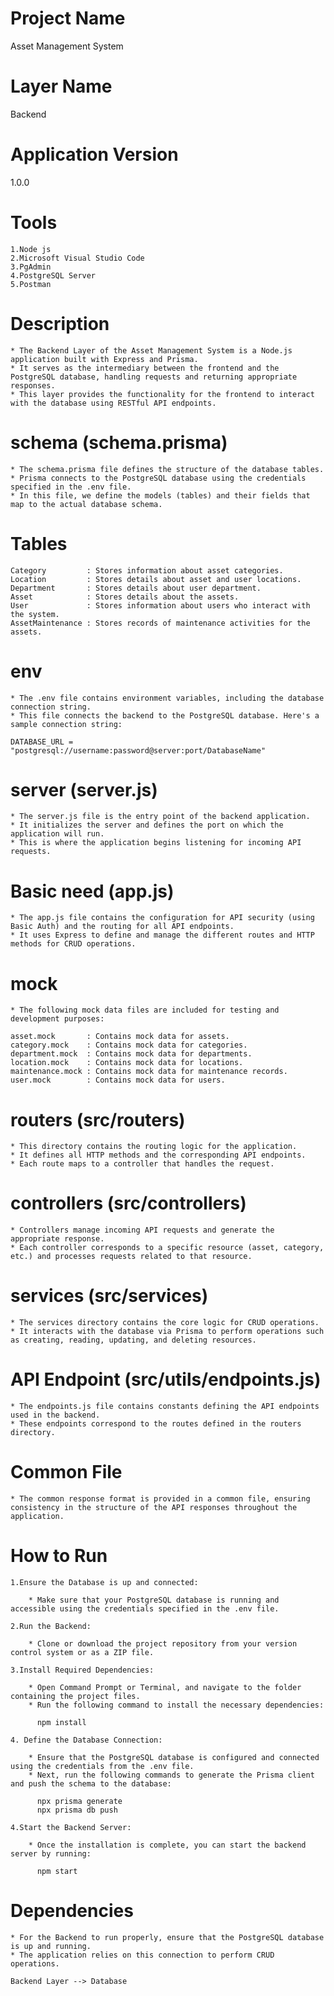 # Project Name 
Asset Management System 

# Layer Name
Backend

# Application Version
1.0.0

# Tools

    1.Node js
    2.Microsoft Visual Studio Code 
    3.PgAdmin 
    4.PostgreSQL Server
    5.Postman 

# Description

    * The Backend Layer of the Asset Management System is a Node.js application built with Express and Prisma. 
    * It serves as the intermediary between the frontend and the PostgreSQL database, handling requests and returning appropriate responses. 
    * This layer provides the functionality for the frontend to interact with the database using RESTful API endpoints.

# schema (schema.prisma)

    * The schema.prisma file defines the structure of the database tables. 
    * Prisma connects to the PostgreSQL database using the credentials specified in the .env file. 
    * In this file, we define the models (tables) and their fields that map to the actual database schema.

# Tables 

    Category         : Stores information about asset categories.
    Location         : Stores details about asset and user locations.
    Department       : Stores details about user department.
    Asset            : Stores details about the assets.
    User             : Stores information about users who interact with the system.
    AssetMaintenance : Stores records of maintenance activities for the assets.

# env

    * The .env file contains environment variables, including the database connection string. 
    * This file connects the backend to the PostgreSQL database. Here's a sample connection string:

    DATABASE_URL = "postgresql://username:password@server:port/DatabaseName"

# server (server.js)

    * The server.js file is the entry point of the backend application. 
    * It initializes the server and defines the port on which the application will run. 
    * This is where the application begins listening for incoming API requests.

# Basic need (app.js)

    * The app.js file contains the configuration for API security (using Basic Auth) and the routing for all API endpoints. 
    * It uses Express to define and manage the different routes and HTTP methods for CRUD operations.

# mock

    * The following mock data files are included for testing and development purposes:

    asset.mock       : Contains mock data for assets.
    category.mock    : Contains mock data for categories.
    department.mock  : Contains mock data for departments.
    location.mock    : Contains mock data for locations.
    maintenance.mock : Contains mock data for maintenance records.
    user.mock        : Contains mock data for users.


# routers (src/routers)

    * This directory contains the routing logic for the application. 
    * It defines all HTTP methods and the corresponding API endpoints. 
    * Each route maps to a controller that handles the request.

# controllers (src/controllers)

    * Controllers manage incoming API requests and generate the appropriate response. 
    * Each controller corresponds to a specific resource (asset, category, etc.) and processes requests related to that resource.

# services (src/services)

    * The services directory contains the core logic for CRUD operations. 
    * It interacts with the database via Prisma to perform operations such as creating, reading, updating, and deleting resources.

# API Endpoint (src/utils/endpoints.js)

    * The endpoints.js file contains constants defining the API endpoints used in the backend. 
    * These endpoints correspond to the routes defined in the routers directory.

# Common File

    * The common response format is provided in a common file, ensuring consistency in the structure of the API responses throughout the application.

# How to Run

    1.Ensure the Database is up and connected:
        
        * Make sure that your PostgreSQL database is running and accessible using the credentials specified in the .env file.

    2.Run the Backend:
        
        * Clone or download the project repository from your version control system or as a ZIP file.

    3.Install Required Dependencies:
        
        * Open Command Prompt or Terminal, and navigate to the folder containing the project files. 
        * Run the following command to install the necessary dependencies:

          npm install

    4. Define the Database Connection:

        * Ensure that the PostgreSQL database is configured and connected using the credentials from the .env file.
        * Next, run the following commands to generate the Prisma client and push the schema to the database:

          npx prisma generate
          npx prisma db push

    4.Start the Backend Server:

        * Once the installation is complete, you can start the backend server by running:

          npm start

# Dependencies

    * For the Backend to run properly, ensure that the PostgreSQL database is up and running. 
    * The application relies on this connection to perform CRUD operations.

    Backend Layer --> Database
